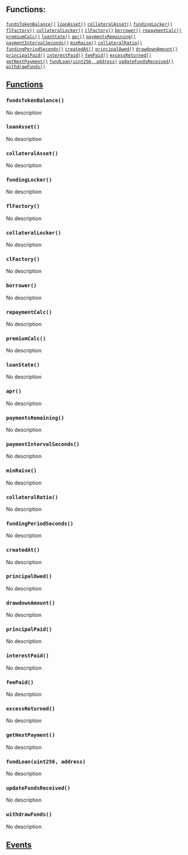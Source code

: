 

## Functions:
[`fundsTokenBalance()`](#ILoan-fundsTokenBalance--)
[`loanAsset()`](#ILoan-loanAsset--)
[`collateralAsset()`](#ILoan-collateralAsset--)
[`fundingLocker()`](#ILoan-fundingLocker--)
[`flFactory()`](#ILoan-flFactory--)
[`collateralLocker()`](#ILoan-collateralLocker--)
[`clFactory()`](#ILoan-clFactory--)
[`borrower()`](#ILoan-borrower--)
[`repaymentCalc()`](#ILoan-repaymentCalc--)
[`premiumCalc()`](#ILoan-premiumCalc--)
[`loanState()`](#ILoan-loanState--)
[`apr()`](#ILoan-apr--)
[`paymentsRemaining()`](#ILoan-paymentsRemaining--)
[`paymentIntervalSeconds()`](#ILoan-paymentIntervalSeconds--)
[`minRaise()`](#ILoan-minRaise--)
[`collateralRatio()`](#ILoan-collateralRatio--)
[`fundingPeriodSeconds()`](#ILoan-fundingPeriodSeconds--)
[`createdAt()`](#ILoan-createdAt--)
[`principalOwed()`](#ILoan-principalOwed--)
[`drawdownAmount()`](#ILoan-drawdownAmount--)
[`principalPaid()`](#ILoan-principalPaid--)
[`interestPaid()`](#ILoan-interestPaid--)
[`feePaid()`](#ILoan-feePaid--)
[`excessReturned()`](#ILoan-excessReturned--)
[`getNextPayment()`](#ILoan-getNextPayment--)
[`fundLoan(uint256, address)`](#ILoan-fundLoan-uint256-address-)
[`updateFundsReceived()`](#ILoan-updateFundsReceived--)
[`withdrawFunds()`](#ILoan-withdrawFunds--)


## <u>Functions</u>

### `fundsTokenBalance()`
No description

### `loanAsset()`
No description

### `collateralAsset()`
No description

### `fundingLocker()`
No description

### `flFactory()`
No description

### `collateralLocker()`
No description

### `clFactory()`
No description

### `borrower()`
No description

### `repaymentCalc()`
No description

### `premiumCalc()`
No description

### `loanState()`
No description

### `apr()`
No description

### `paymentsRemaining()`
No description

### `paymentIntervalSeconds()`
No description

### `minRaise()`
No description

### `collateralRatio()`
No description

### `fundingPeriodSeconds()`
No description

### `createdAt()`
No description

### `principalOwed()`
No description

### `drawdownAmount()`
No description

### `principalPaid()`
No description

### `interestPaid()`
No description

### `feePaid()`
No description

### `excessReturned()`
No description

### `getNextPayment()`
No description

### `fundLoan(uint256, address)`
No description

### `updateFundsReceived()`
No description

### `withdrawFunds()`
No description

## <u>Events</u>
